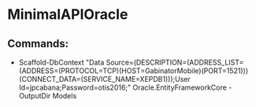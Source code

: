# MinimalAPIOracle

## Commands:
- Scaffold-DbContext "Data Source=(DESCRIPTION=(ADDRESS_LIST=(ADDRESS=(PROTOCOL=TCP)(HOST=GabinatorMobile)(PORT=1521)))(CONNECT_DATA=(SERVICE_NAME=XEPDB1)));User Id=jpcabana;Password=otis2016;" Oracle.EntityFrameworkCore -OutputDir Models
